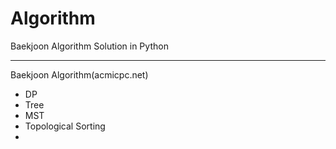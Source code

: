 # Algorithm

Baekjoon Algorithm Solution in Python

-------------------------------------

Baekjoon Algorithm(acmicpc.net)
- DP
- Tree
- MST
- Topological Sorting
- 
